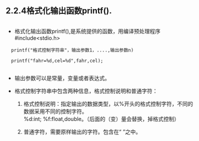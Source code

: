 ## 2.2.4格式化输出函数printf().


##
* 格式化输出函数printf(),是系统提供的函数，用编译预处理程序#include<stdio.h>

```
  printf("格式控制字符串"，输出参数1，....,输出参数n)
  
  printf("fahr=%d,cel=%d",fahr,cel);
  
```
 * 输出参数可以是常量，变量或者表达式。



* 格式控制字符串中包含两种信息，格式控制说明和普通字符：<br>
  
  1. 格式控制说明：指定输出的数据类型，以%开头的格式控制字符，不同的数据采用不同的控制字符。<br>
     %d:int; %f:float,double。（后面的（变）量会替换，掉格式控制）
  
  2. 普通字符，需要原样输出的字符。包含在“ ”之中。
